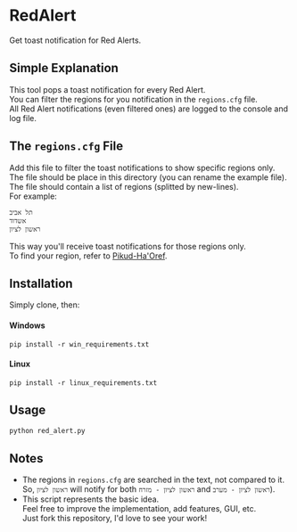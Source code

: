 # RedAlert
Get toast notification for Red Alerts.

## Simple Explanation
This tool pops a toast notification for every Red Alert.  
You can filter the regions for you notification in the `regions.cfg` file.  
All Red Alert notifications (even filtered ones) are logged to the console and log file.  

## The `regions.cfg` File
Add this file to filter the toast notifications to show specific regions only.  
The file should be place in this directory (you can rename the example file).  
The file should contain a list of regions (splitted by new-lines).  
For example:
```
תל אביב
אשדוד
ראשון לציון
```
This way you'll receive toast notifications for those regions only.  
To find your region, refer to [Pikud-Ha'Oref](https://www.oref.org.il/).

## Installation
Simply clone, then:
#### Windows
```
pip install -r win_requirements.txt
```
#### Linux
```
pip install -r linux_requirements.txt
```

## Usage
```sh
python red_alert.py
```

## Notes
* The regions in `regions.cfg` are searched in the text, not compared to it.  
So, `ראשון לציון` will notify for both `ראשון לציון - מזרח` and `ראשון לציון - מערב`).  
* This script represents the basic idea.  
Feel free to improve the implementation, add features, GUI, etc.  
Just fork this repository, I'd love to see your work!
